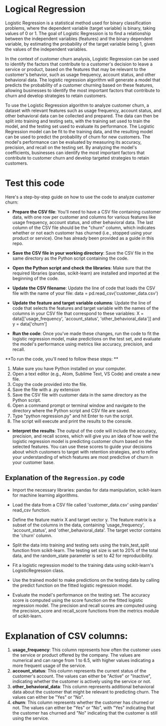 # Logical Regression

Logistic Regression is a statistical method used for binary classification problems, where the dependent variable (target variable) is binary, taking values of 0 or 1. The goal of Logistic Regression is to find a relationship between the independent variables (features) and the binary dependent variable, by estimating the probability of the target variable being 1, given the values of the independent variables.

In the context of customer churn analysis, Logistic Regression can be used to identify the factors that contribute to a customer's decision to leave a service or product, based on the features that may be relevant to the customer's behavior, such as usage frequency, account status, and other behavioral data. The logistic regression algorithm will generate a model that predicts the probability of a customer churning based on these features, allowing businesses to identify the most important factors that contribute to churn and develop strategies to retain customers.

To use the Logistic Regression algorithm to analyze customer churn, a dataset with relevant features such as usage frequency, account status, and other behavioral data can be collected and prepared. The data can then be split into training and testing sets, with the training set used to train the model, and the testing set used to evaluate its performance. The Logistic Regression model can be fit to the training data, and the resulting model can be used to predict the probability of churn for new customers. The model's performance can be evaluated by measuring its accuracy, precision, and recall on the testing set. By analyzing the model's coefficients, businesses can identify the most important factors that contribute to customer churn and develop targeted strategies to retain customers.

# Test this code
Here's a step-by-step guide on how to use the code to analyze customer churn:

* **Prepare the CSV file**: You'll need to have a CSV file containing customer data, with one row per customer and columns for various features like usage frequency, account status, and other behavioral data. The last column of the CSV file should be the "churn" column, which indicates whether or not each customer has churned (i.e., stopped using your product or service). One has already been provided as a guide in this repo.

* **Save the CSV file in your working directory**: Save the CSV file in the same directory as the Python script containing the code.

* **Open the Python script and check the libraries**: Make sure that the required libraries (pandas, scikit-learn) are installed and imported at the beginning of the code.

* **Update the CSV filename**: Update the line of code that loads the CSV file with the name of your file: data = pd.read_csv('customer_data.csv')

* **Update the feature and target variable columns**: Update the line of code that selects the features and target variable with the names of the columns in your CSV file that correspond to these variables: X = data[['usage_frequency', 'account_status', 'other_behavioral_data']] and y = data['churn']

* **Run the code**: Once you've made these changes, run the code to fit the logistic regression model, make predictions on the test set, and evaluate the model's performance using metrics like accuracy, precision, and recall.


**To run the code, you'll need to follow these steps: **

1. Make sure you have Python installed on your computer.
2. Open a text editor (e.g., Atom, Sublime Text, VS Code) and create a new file.
3. Copy the code provided into the file.
4. Save the file with a .py extension
5. Save the CSV file with customer data in the same directory as the Python script.
6. Open a command prompt or terminal window and navigate to the directory where the Python script and CSV file are saved.
7. Type "python regression.py" and hit Enter to run the script.
8. The script will execute and print the results to the console.

* **Interpret the results**: The output of the code will include the accuracy, precision, and recall scores, which will give you an idea of how well the logistic regression model is predicting customer churn based on the selected features. You can use these scores to guide your decisions about which customers to target with retention strategies, and to refine your understanding of which features are most predictive of churn in your customer base.

## Explanation of the `Regression.py` code
* Import the necessary libraries: pandas for data manipulation, scikit-learn for machine learning algorithms.

* Load the data from a CSV file called 'customer_data.csv' using pandas' read_csv function.

* Define the feature matrix X and target vector y. The feature matrix is a subset of the columns in the data, containing 'usage_frequency', 'account_status', and 'other_behavioral_data'. The target vector contains the 'churn' column.

* Split the data into training and testing sets using the train_test_split function from scikit-learn. The testing set size is set to 20% of the total data, and the random_state parameter is set to 42 for reproducibility.

* Fit a logistic regression model to the training data using scikit-learn's LogisticRegression class.

* Use the trained model to make predictions on the testing data by calling the predict function on the fitted logistic regression model.

* Evaluate the model's performance on the testing set. The accuracy score is computed using the score function on the fitted logistic regression model. The precision and recall scores are computed using the precision_score and recall_score functions from the metrics module of scikit-learn.

# Explanation of CSV columns:

1. **usage_frequency**: This column represents how often the customer uses the service or product offered by the company. The values are numerical and can range from 1 to 6.5, with higher values indicating a more frequent usage of the service.
2. **account_status**: This column represents the current status of the customer's account. The values can either be "Active" or "Inactive", indicating whether the customer is actively using the service or not.
3. **other_behavioral_data**: This column represents additional behavioral data about the customer that might be relevant to predicting churn. The values can either be "Yes" or "No".
4. **churn**: This column represents whether the customer has churned or not. The values can either be "Yes" or "No", with "Yes" indicating that the customer has churned and "No" indicating that the customer is still using the service.
